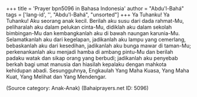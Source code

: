 +++
title = 'Prayer bpn5096 in Bahasa Indonesia'
author = "Abdu'l-Bahá"
tags = ['lang-id', '', "Abdu'l-Bahá", "unsorted"]
+++
Ya Tuhanku! Ya Tuhanku! Aku seorang anak kecil. Berilah aku susu dari dada rahmat-Mu, peliharalah aku dalam pelukan cinta-Mu, didiklah aku dalam sekolah bimbingan-Mu dan kembangkanlah aku di bawah naungan karunia-Mu. Selamatkanlah aku dari kegelapan, jadikanlah aku lampu yang cemerlang, bebaskanlah aku dari kesedihan, jadikanlah aku bunga mawar di taman-Mu; perkenankanlah aku menjadi hamba di ambang pintu-Mu dan berilah padaku watak dan sikap orang yang berbudi; jadikanlah aku penyebab berkah bagi umat manusia dan hiasilah kepalaku dengan mahkota kehidupan abadi. Sesungguhnya, Engkaulah Yang Maha Kuasa, Yang Maha Kuat, Yang Melihat dan Yang Mendengar.

(Source category: Anak-Anak)
(Bahaiprayers.net ID: 5096)

